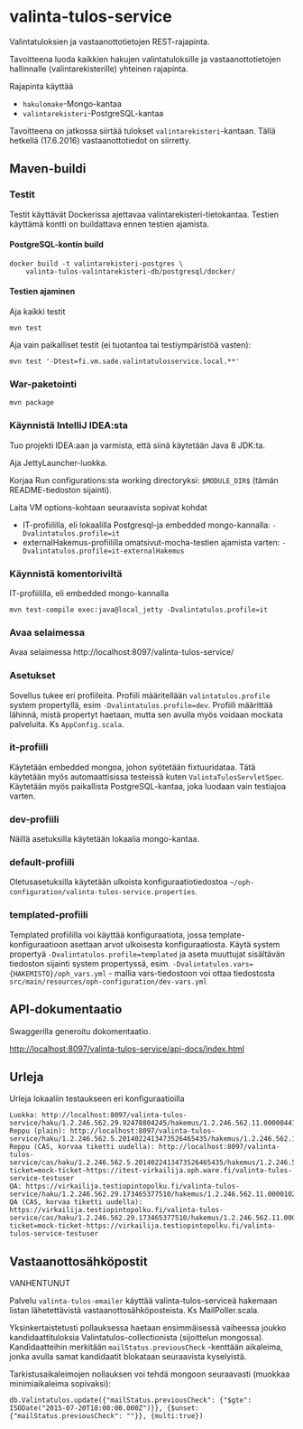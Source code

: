 valinta-tulos-service
=====================

Valintatuloksien ja vastaanottotietojen REST-rajapinta.

Tavoitteena luoda kaikkien hakujen valintatuloksille ja vastaanottotietojen hallinnalle (valintarekisterille) yhteinen rajapinta.

Rajapinta käyttää
* `hakulomake`-Mongo-kantaa
* `valintarekisteri`-PostgreSQL-kantaa

Tavoitteena on jatkossa siirtää tulokset `valintarekisteri`-kantaan. Tällä hetkellä (17.6.2016) vastaanottotiedot on siirretty.

## Maven-buildi

### Testit

Testit käyttävät Dockerissa ajettavaa valintarekisteri-tietokantaa. Testien käyttämä kontti on buildattava ennen testien ajamista.

#### PostgreSQL-kontin build

```
docker build -t valintarekisteri-postgres \
	valinta-tulos-valintarekisteri-db/postgresql/docker/
```

#### Testien ajaminen

Aja kaikki testit

`mvn test`

Aja vain paikalliset testit (ei tuotantoa tai testiympäristöä vasten):

`mvn test '-Dtest=fi.vm.sade.valintatulosservice.local.**'`

### War-paketointi

`mvn package`

### Käynnistä IntelliJ IDEA:sta

Tuo projekti IDEA:aan ja varmista, että siinä käytetään Java 8 JDK:ta.

Aja JettyLauncher-luokka.

Korjaa Run configurations:sta working directoryksi: `$MODULE_DIR$` (tämän README-tiedoston sijainti).

Laita VM options-kohtaan seuraavista sopivat kohdat

- IT-profiililla, eli lokaalilla Postgresql-ja embedded mongo-kannalla: `-Dvalintatulos.profile=it`
- externalHakemus-profiililla omatsivut-mocha-testien ajamista varten: `-Dvalintatulos.profile=it-externalHakemus`


### Käynnistä komentoriviltä

IT-profiililla, eli embedded mongo-kannalla

`mvn test-compile exec:java@local_jetty -Dvalintatulos.profile=it`

### Avaa selaimessa

Avaa selaimessa http://localhost:8097/valinta-tulos-service/

### Asetukset

Sovellus tukee eri profiileita. Profiili määritellään `valintatulos.profile` system propertyllä, esim `-Dvalintatulos.profile=dev`.
Profiili määrittää lähinnä, mistä propertyt haetaan, mutta sen avulla myös voidaan mockata palveluita. Ks `AppConfig.scala`.

### it-profiili

Käytetään embedded mongoa, johon syötetään fixtuuridataa. Tätä käytetään myös automaattisissa testeissä kuten `ValintaTulosServletSpec`.
Käytetään myös paikallista PostgreSQL-kantaa, joka luodaan vain testiajoa varten.

### dev-profiili

Näillä asetuksilla käytetään lokaalia mongo-kantaa.

### default-profiili

Oletusasetuksilla käytetään ulkoista konfiguraatiotiedostoa `~/oph-configuration/valinta-tulos-service.properties`.

### templated-profiili

Templated profiililla voi käyttää konfiguraatiota, jossa template-konfiguraatioon asettaan arvot ulkoisesta konfiguraatiosta. Käytä system propertyä `-Dvalintatulos.profile=templated`
ja aseta muuttujat sisältävän tiedoston sijainti system propertyssä, esim. `-Dvalintatulos.vars={HAKEMISTO}/oph_vars.yml` - mallia vars-tiedostoon voi ottaa tiedostosta `src/main/resources/oph-configuration/dev-vars.yml`

## API-dokumentaatio

Swaggerilla generoitu dokomentaatio.

[http://localhost:8097/valinta-tulos-service/api-docs/index.html](http://localhost:8097/valinta-tulos-service/api-docs/index.html)

## Urleja

Urleja lokaaliin testaukseen eri konfiguraatioilla

```
Luokka: http://localhost:8097/valinta-tulos-service/haku/1.2.246.562.29.92478804245/hakemus/1.2.246.562.11.00000441369
Reppu (plain): http://localhost:8097/valinta-tulos-service/haku/1.2.246.562.5.2014022413473526465435/hakemus/1.2.246.562.11.00000442406
Reppu (CAS, korvaa tiketti uudella): http://localhost:8097/valinta-tulos-service/cas/haku/1.2.246.562.5.2014022413473526465435/hakemus/1.2.246.562.11.00000442406?ticket=mock-ticket-https://itest-virkailija.oph.ware.fi/valinta-tulos-service-testuser
QA: https://virkailija.testiopintopolku.fi/valinta-tulos-service/haku/1.2.246.562.29.173465377510/hakemus/1.2.246.562.11.00001021871
QA (CAS, korvaa tiketti uudella): https://virkailija.testiopintopolku.fi/valinta-tulos-service/cas/haku/1.2.246.562.29.173465377510/hakemus/1.2.246.562.11.00001021871?ticket=mock-ticket-https://virkailija.testiopintopolku.fi/valinta-tulos-service-testuser
```

## Vastaanottosähköpostit

VANHENTUNUT

Palvelu `valinta-tulos-emailer` käyttää valinta-tulos-serviceä hakemaan listan lähetettävistä vastaanottosähköposteista. Ks MailPoller.scala.

Yksinkertaistetusti pollauksessa haetaan ensimmäisessä vaiheessa joukko kandidaattituloksia Valintatulos-collectionista (sijoittelun mongossa). Kandidaatteihin merkitään `mailStatus.previousCheck` -kenttään aikaleima, jonka avulla samat kandidaatit blokataan seuraavista kyselyistä.

Tarkistusaikaleimojen nollauksen voi tehdä mongoon seuraavasti (muokkaa minimiaikaleima sopivaksi):

    db.Valintatulos.update({"mailStatus.previousCheck": {"$gte": ISODate("2015-07-20T18:00:00.000Z")}}, {$unset: {"mailStatus.previousCheck": ""}}, {multi:true})
